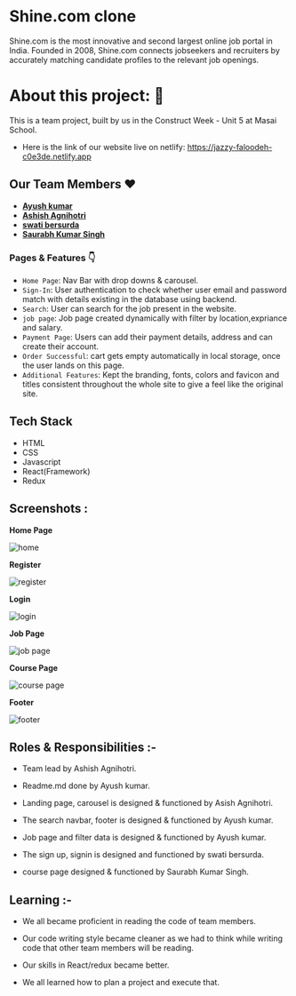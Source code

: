 # Shine.com clone

Shine.com is the most innovative and second largest online job portal in India. Founded in 2008, 
Shine.com connects jobseekers and recruiters by accurately matching candidate profiles to the relevant job openings.

# About this project: 🙌

This is a team project, built by us in the Construct Week - Unit 5 at Masai School.

- Here is the link of our website live on netlify: https://jazzy-faloodeh-c0e3de.netlify.app

## Our Team Members ❤️

- **[Ayush kumar](https://github.com/ayush7271)**
- **[ Ashish Agnihotri](https://github.com/AshishAgnihotri96)**
- **[swati bersurda](https://github.com/swatibersurda)**
- **[Saurabh Kumar Singh](https://github.com/100rbrajpuT)**


### Pages & Features 👇

- `Home Page`: Nav Bar with drop downs & carousel.
- `Sign-In`: User authentication to check whether user email and password match with details existing in the database using backend.
- `Search`: User can search for the job present in the website.
- `job page`: Job page created dynamically with filter by location,expriance and salary.
- `Payment Page`: Users can add their payment details, address and can create their account.
- `Order Successful`: cart gets empty automatically in local storage, once the user lands on this page.
- `Additional Features`: Kept the branding, fonts, colors and favicon and titles consistent throughout the whole site to give a feel like the original site.

## Tech Stack

- HTML
- CSS
- Javascript
- React(Framework)
- Redux


## Screenshots :

**Home Page**

![home](https://user-images.githubusercontent.com/99814289/189511137-0ef08021-aa3c-46f7-b003-eba9c8848142.png)


**Register**

![register](https://user-images.githubusercontent.com/99814289/189511154-25d8f59c-d0b3-4495-b70c-7d5b1b3755af.png)

**Login**

![login](https://user-images.githubusercontent.com/99814289/189511164-36725055-5031-459e-9772-643f688c32e8.png)


**Job Page**

![job page](https://user-images.githubusercontent.com/99814289/189511177-f9f9f096-2b63-4f58-a6b9-445ebf473537.png)


**Course Page**

![course page](https://user-images.githubusercontent.com/99814289/189511191-b8be141a-abf7-4284-8c1a-d074e8aa45a1.png)

**Footer**

![footer](https://user-images.githubusercontent.com/99814289/189511200-2cdab1e9-be2e-45a6-b1d1-2604e9b218a7.png)

## Roles & Responsibilities :-
  
  
- Team lead by Ashish Agnihotri.

- Readme.md done by Ayush kumar.

- Landing page, carousel is designed & functioned by Asish Agnihotri.

- The search navbar, footer is designed & functioned by Ayush kumar.

- Job page and filter data is designed & functioned by Ayush kumar.

- The sign up, signin is designed and functioned by swati bersurda.

- course page designed & functioned by Saurabh Kumar Singh.

## Learning :-

- We all became proficient in reading the code of team members.

- Our code writing style became cleaner as we had to think while writing code that other team members will be reading.

- Our skills in React/redux became better.

- We all learned how to plan a project and execute that.
